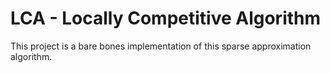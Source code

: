 # LCA - Locally Competitive Algorithm

This project is a bare bones implementation of this sparse approximation
algorithm.
